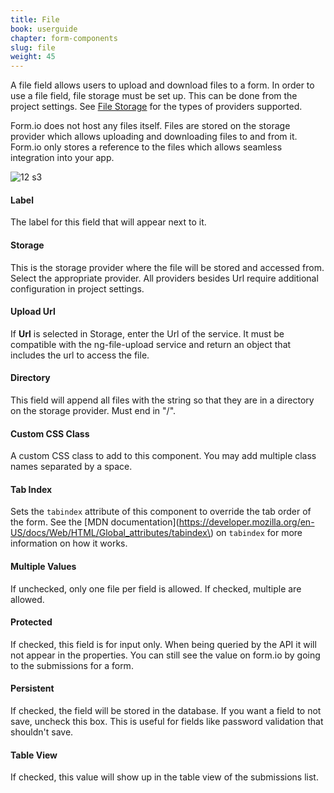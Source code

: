 ```yaml
---
title: File
book: userguide
chapter: form-components
slug: file
weight: 45
---
```

A file field allows users to upload and download files to a form. In order to use a file field, file storage must be set up. This can be done from the project settings. See [File Storage](/integrations/#filestorage) for the types of providers supported.

Form.io does not host any files itself. Files are stored on the storage provider which allows uploading and downloading files to and from it. Form.io only stores a reference to the files which allows seamless integration into your app.

![12 s3](https://cloud.githubusercontent.com/assets/13321142/13097262/3091c464-d4e5-11e5-976e-7449834b82fc.png)

#### Label

The label for this field that will appear next to it.

#### Storage

This is the storage provider where the file will be stored and accessed from. Select the appropriate provider. All providers besides Url require additional configuration in project settings. 

#### Upload Url

If **Url** is selected in Storage, enter the Url of the service. It must be compatible with the ng-file-upload service and return an object that includes the url to access the file. 

#### Directory

This field will append all files with the string so that they are in a directory on the storage provider. Must end in "/".

#### Custom CSS Class

A custom CSS class to add to this component. You may add multiple class names separated by a space.

#### Tab Index

Sets the `tabindex` attribute of this component to override the tab order of the form. See the [MDN documentation](https://developer.mozilla.org/en-US/docs/Web/HTML/Global_attributes/tabindex\) on `tabindex` for more information on how it works.

#### Multiple Values

If unchecked, only one file per field is allowed. If checked, multiple are allowed.

#### Protected

If checked, this field is for input only. When being queried by the API it will not appear in the properties. You can still see the value on form.io by going to the submissions for a form.

#### Persistent

If checked, the field will be stored in the database. If you want a field to not save, uncheck this box. This is useful for fields like password validation that shouldn't save.

#### Table View

If checked, this value will show up in the table view of the submissions list.
